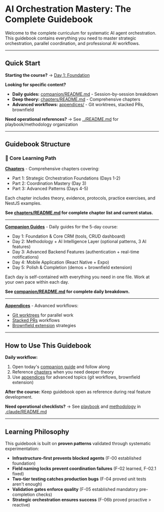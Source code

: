# AI Orchestration Mastery: The Complete Guidebook

Welcome to the complete curriculum for systematic AI agent orchestration. This guidebook contains everything you need to master strategic orchestration, parallel coordination, and professional AI workflows.

---

## Quick Start

**Starting the course?** → [Day 1: Foundation](companion/day-1-foundation.md)

**Looking for specific content?**

- **Daily guides:** [companion/README.md](companion/README.md) - Session-by-session breakdown
- **Deep theory:** [chapters/README.md](chapters/README.md) - Comprehensive chapters
- **Advanced workflows:** [appendices/](appendices/) - Git worktrees, stacked PRs, brownfield

**Need operational references?** → See [../README.md](../README.md) for playbook/methodology organization

---

## Guidebook Structure

### 📖 Core Learning Path

**[Chapters](chapters/)** - Comprehensive chapters covering:

- Part 1: Strategic Orchestration Foundations (Days 1-2)
- Part 2: Coordination Mastery (Day 3)
- Part 3: Advanced Patterns (Days 4-5)

Each chapter includes theory, evidence, protocols, practice exercises, and NestJS examples.

**See [chapters/README.md](chapters/README.md) for complete chapter list and current status.**

---

**[Companion Guides](companion/)** - Daily guides for the 5-day course:

- Day 1: Foundation & Core CRM (tools, CRUD dashboard)
- Day 2: Methodology + AI Intelligence Layer (optional patterns, 3 AI features)
- Day 3: Advanced Backend Features (authentication + real-time notifications)
- Day 4: Mobile Application (React Native + Expo)
- Day 5: Polish & Completion (demos + brownfield extension)

Each day is self-contained with everything you need in one file. Work at your own pace within each day.

**See [companion/README.md](companion/README.md) for complete daily breakdown.**

---

**[Appendices](appendices/)** - Advanced workflows:

- [Git worktrees](appendices/git-worktrees/git-worktrees.md) for parallel work
- [Stacked PRs](appendices/stacked-prs.md) workflows
- [Brownfield extension](appendices/brownfield-extension.md) strategies

---

## How to Use This Guidebook

**Daily workflow:**

1. Open today's [companion guide](companion/) and follow along
2. Reference [chapters](chapters/) when you need deeper theory
3. Use [appendices](appendices/) for advanced topics (git workflows, brownfield extension)

**After the course:** Keep guidebook open as reference during real feature development.

**Need operational checklists?** → See [playbook](../playbook/) and [methodology](../methodology/) in [.claude/README.md](../README.md)

---

## Learning Philosophy

This guidebook is built on **proven patterns** validated through systematic experimentation:

- **Infrastructure-first prevents blocked agents** (F-00 established foundation)
- **Field naming locks prevent coordination failures** (F-02 learned, F-02.1 fixed)
- **Two-tier testing catches production bugs** (F-04 proved unit tests aren't enough)
- **Validation gates enforce quality** (F-05 established mandatory pre-completion checks)
- **Strategic orchestration ensures success** (F-06b proved proactive > reactive)
